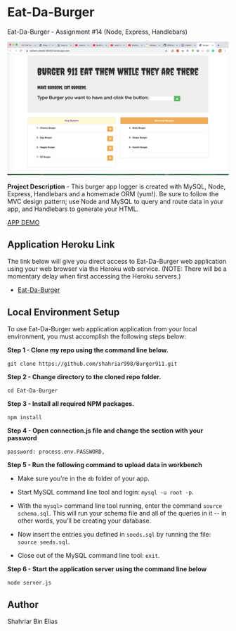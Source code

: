 # Eat-Da-Burger
Eat-Da-Burger - Assignment #14 (Node, Express, Handlebars)

![image](./public/assets/img/app.png)

 
**Project Description** - This burger app logger is created with MySQL, Node, Express, Handlebars and a homemade ORM (yum!). Be sure to follow the MVC design pattern; use Node and MySQL to query and route data in your app, and Handlebars to generate your HTML.

[APP DEMO](./public/assets/img/appdemo.gif)

## Application Heroku Link
The link below will give you direct access to Eat-Da-Burger web application using your web browser via the Heroku web service. (NOTE: There will be a momentary delay when first accessing the Heroku servers.)

* [Eat-Da-Burger](https://radiant-citadel-65410.herokuapp.com/)

## Local Environment Setup
To use Eat-Da-Burger web application application from your local environment, you must accomplish the following steps below:

**Step 1 - Clone my repo using the command line below.**
```
git clone https://github.com/shahriar998/Burger911.git
```
**Step 2 - Change directory to the cloned repo folder.**
```
cd Eat-Da-Burger
```
**Step 3 - Install all required NPM packages.**
```
npm install
```
**Step 4 - Open connection.js file and change the section with your password**
```
password: process.env.PASSWORD,
```
**Step 5 - Run the following command to upload data in workbench**

* Make sure you're in the `db` folder of your app.

* Start MySQL command line tool and login: `mysql -u root -p`.

* With the `mysql>` command line tool running, enter the command `source schema.sql`. This will run your schema file and all of the queries in it -- in other words, you'll be creating your database.

* Now insert the entries you defined in `seeds.sql` by running the file: `source seeds.sql`.

* Close out of the MySQL command line tool: `exit`.

**Step 6 - Start the application server using the command line below**
```
node server.js
```

## Author

Shahriar Bin Elias
